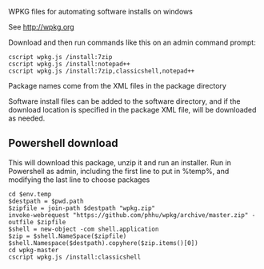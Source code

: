 WPKG files for automating software installs on windows

See http://wpkg.org

Download and then run commands like this on an admin command prompt:

```
cscript wpkg.js /install:7zip
cscript wpkg.js /install:notepad++
cscript wpkg.js /install:7zip,classicshell,notepad++
```

Package names come from the XML files in the package directory

Software install files can be added to the software directory, and if the download location is specified in the package XML file, will be downloaded as needed.

Powershell download
-------------------

This will download this package, unzip it and run an installer. Run in Powershell as admin, including the first line to put in %temp%, and modifying the last line to choose packages

```
cd $env.temp
$destpath = $pwd.path
$zipfile = join-path $destpath "wpkg.zip"
invoke-webrequest "https://github.com/phhu/wpkg/archive/master.zip" -outfile $zipfile
$shell = new-object -com shell.application
$zip = $shell.NameSpace($zipfile)
$shell.Namespace($destpath).copyhere($zip.items()[0])
cd wpkg-master
cscript wpkg.js /install:classicshell

```
